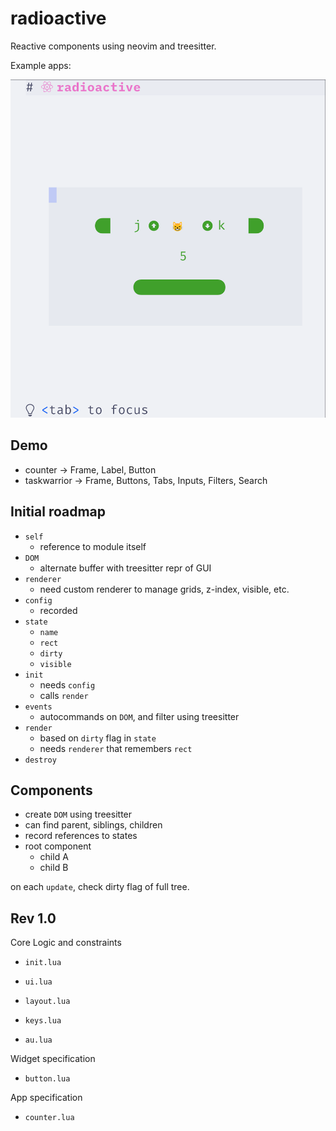 # radioactive

Reactive components using neovim and treesitter.

Example apps:

![counter](./counter.png)

## Demo

- counter -> Frame, Label, Button
- taskwarrior -> Frame, Buttons, Tabs, Inputs, Filters, Search

## Initial roadmap

- `self`
  - reference to module itself
- `DOM`
  - alternate buffer with treesitter repr of GUI
- `renderer`
  - need custom renderer to manage grids, z-index, visible, etc.
- `config`
  - recorded
- `state`
  - `name`
  - `rect`
  - `dirty`
  - `visible`
- `init`
  - needs `config`
  - calls `render`
- `events`
  - autocommands on `DOM`, and filter using treesitter
- `render`
  - based on `dirty` flag in `state`
  - needs `renderer` that remembers `rect`
- `destroy`

## Components

- create `DOM` using treesitter
- can find parent, siblings, children
- record references to states
- root component
  - child A
  - child B

on each `update`, check dirty flag of full tree.

## Rev 1.0

Core Logic and constraints

- `init.lua`

- `ui.lua`

- `layout.lua`

- `keys.lua`

- `au.lua`

Widget specification

- `button.lua`

App specification

- `counter.lua`

